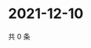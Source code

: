 # 2021-12-10

共 0 条

<!-- BEGIN WEIBO -->
<!-- 最后更新时间 Fri Dec 10 2021 21:19:06 GMT+0800 (China Standard Time) -->

<!-- END WEIBO -->
